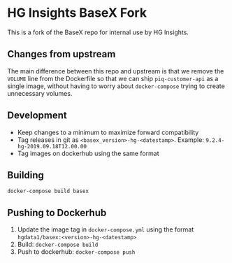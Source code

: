 # HG Insights BaseX Fork

This is a fork of the BaseX repo for internal use by HG Insights.

## Changes from upstream

The main difference between this repo and upstream is that we remove the
`VOLUME` line from the Dockerfile so that we can ship `piq-customer-api`
as a single image, without having to worry about `docker-compose` trying
to create unnecessary volumes.

## Development

* Keep changes to a minimum to maximize forward compatibility
* Tag releases in git as `<basex_version>-hg-<datestamp>`. Example: `9.2.4-hg-2019.09.18T12.00.00`
* Tag images on dockerhub using the same format

## Building

```
docker-compose build basex
```

## Pushing to Dockerhub

1. Update the image tag in `docker-compose.yml` using the format `hgdata1/basex:<version>-hg-<datestamp>`
1. Build: `docker-compose build`
1. Push to dockerhub: `docker-compose push`
